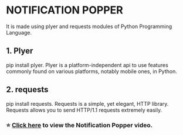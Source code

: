 # NOTIFICATION POPPER
It is made using plyer and requests modules of Python Programming Language.
## 1. Plyer
pip install plyer. 
Plyer is a platform-independent api to use features commonly found on various platforms, notably mobile ones, in Python.
## 2. requests
pip install requests. 
Requests is a simple, yet elegant, HTTP library. Requests allows you to send HTTP/1.1 requests extremely easily.
### ⭐ [Click here](https://www.instagram.com/reel/CRDXSFhj06p/) to view the Notification Popper video.
